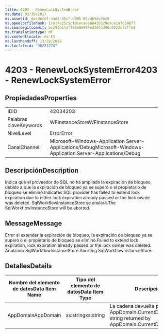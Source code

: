 ```yaml
---
title: 4203 - RenewLockSystemError
ms.date: 03/30/2017
ms.assetid: 6ec9ec6f-4ae2-45cf-b99b-02cdb9dc9ec9
ms.openlocfilehash: 17617e25c5cf8cecae608438529e9ce1a7d506f7
ms.sourcegitcommit: bc293b14af795e0e999e3304dd40c0222cf2ffe4
ms.translationtype: MT
ms.contentlocale: es-ES
ms.lasthandoff: 11/26/2020
ms.locfileid: "96251274"
---
```

# <a name="4203---renewlocksystemerror"></a><span data-ttu-id="6e088-102">4203 - RenewLockSystemError</span><span class="sxs-lookup"><span data-stu-id="6e088-102">4203 - RenewLockSystemError</span></span>

## <a name="properties"></a><span data-ttu-id="6e088-103">Propiedades</span><span class="sxs-lookup"><span data-stu-id="6e088-103">Properties</span></span>  
  
|||  
|-|-|  
|<span data-ttu-id="6e088-104">ID</span><span class="sxs-lookup"><span data-stu-id="6e088-104">ID</span></span>|<span data-ttu-id="6e088-105">4203</span><span class="sxs-lookup"><span data-stu-id="6e088-105">4203</span></span>|  
|<span data-ttu-id="6e088-106">Palabras clave</span><span class="sxs-lookup"><span data-stu-id="6e088-106">Keywords</span></span>|<span data-ttu-id="6e088-107">WFInstanceStore</span><span class="sxs-lookup"><span data-stu-id="6e088-107">WFInstanceStore</span></span>|  
|<span data-ttu-id="6e088-108">Nivel</span><span class="sxs-lookup"><span data-stu-id="6e088-108">Level</span></span>|<span data-ttu-id="6e088-109">Error</span><span class="sxs-lookup"><span data-stu-id="6e088-109">Error</span></span>|  
|<span data-ttu-id="6e088-110">Canal</span><span class="sxs-lookup"><span data-stu-id="6e088-110">Channel</span></span>|<span data-ttu-id="6e088-111">Microsoft-Windows-Application Server-Applications/Debug</span><span class="sxs-lookup"><span data-stu-id="6e088-111">Microsoft-Windows-Application Server-Applications/Debug</span></span>|  
  
## <a name="description"></a><span data-ttu-id="6e088-112">Descripción</span><span class="sxs-lookup"><span data-stu-id="6e088-112">Description</span></span>  

 <span data-ttu-id="6e088-113">Indica que el proveedor de SQL no ha ampliado la expiración de bloqueo, debido a que la expiración de bloqueo ya se superó o el propietario de bloqueo se eliminó.</span><span class="sxs-lookup"><span data-stu-id="6e088-113">Indicates SQL provider has failed to extend lock expiration due to either lock expiration already passed or the lock owner was deleted.</span></span> <span data-ttu-id="6e088-114">SqlWorkflowInstanceStore se anulará.</span><span class="sxs-lookup"><span data-stu-id="6e088-114">The SqlWorkflowInstanceStore will be aborted.</span></span>  
  
## <a name="message"></a><span data-ttu-id="6e088-115">Message</span><span class="sxs-lookup"><span data-stu-id="6e088-115">Message</span></span>  

 <span data-ttu-id="6e088-116">Error al extender la expiración de bloqueo, la expiración de bloqueo ya se superó o el propietario de bloqueo se eliminó.</span><span class="sxs-lookup"><span data-stu-id="6e088-116">Failed to extend lock expiration, lock expiration already passed or the lock owner was deleted.</span></span> <span data-ttu-id="6e088-117">Anulando SqlWorkflowInstanceStore.</span><span class="sxs-lookup"><span data-stu-id="6e088-117">Aborting SqlWorkflowInstanceStore.</span></span>  
  
## <a name="details"></a><span data-ttu-id="6e088-118">Detalles</span><span class="sxs-lookup"><span data-stu-id="6e088-118">Details</span></span>  
  
|<span data-ttu-id="6e088-119">Nombre del elemento de datos</span><span class="sxs-lookup"><span data-stu-id="6e088-119">Data Item Name</span></span>|<span data-ttu-id="6e088-120">Tipo del elemento de datos</span><span class="sxs-lookup"><span data-stu-id="6e088-120">Data Item Type</span></span>|<span data-ttu-id="6e088-121">Descripción</span><span class="sxs-lookup"><span data-stu-id="6e088-121">Description</span></span>|  
|--------------------|--------------------|-----------------|  
|<span data-ttu-id="6e088-122">AppDomain</span><span class="sxs-lookup"><span data-stu-id="6e088-122">AppDomain</span></span>|<span data-ttu-id="6e088-123">xs:string</span><span class="sxs-lookup"><span data-stu-id="6e088-123">xs:string</span></span>|<span data-ttu-id="6e088-124">La cadena devuelta por AppDomain.CurrentDomain.FriendlyName.</span><span class="sxs-lookup"><span data-stu-id="6e088-124">The string returned by AppDomain.CurrentDomain.FriendlyName.</span></span>|
